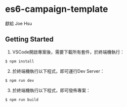 # es6-campaign-template
獻給 Joe Hsu


## Getting Started
1. VSCode開啟專案後，需要下載所有套件，於終端機執行：
```npm
$ npm install
```

2. 於終端機執行以下程式，即可運行Dev Server：
```npm
$ npm run dev
```

3. 於終端機執行以下程式，即可發佈專案：
```npm
$ npm run build
```
